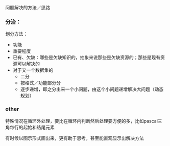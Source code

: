 问题解决的方法／思路
### 分治：
划分方法：
- 功能
- 重要程度
- 已有、欠缺：哪些是欠缺知识的，抽象来说那些是欠缺资源的；那些是现有资源可以解决的
- 对于又一个数据集的
    - 二分
    - 按格式／功能部分分
    - 逐步递增，即之分出来一个小问题，由这个小问题递增解决大问题（动态规划）

### other
特殊情况在循环外处理，要比在循环内判断然后处理要方便的多，比如pascal三角每行的起始和结尾元素

有时候以图示形式画出来，更有助于思考，甚至能直观显示出解决方法

